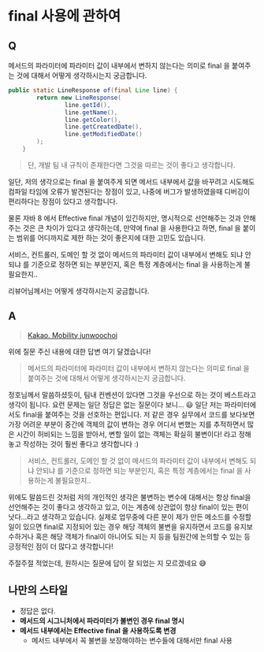 # final 사용에 관하여

## Q

메서드의 파라미터에 파라미터 값이 내부에서 변하지 않는다는 의미로 final 을 붙여주는 것에 대해서 어떻게 생각하시는지 궁금합니다.

```java
public static LineResponse of(final Line line) {
        return new LineResponse(
                line.getId(),
                line.getName(),
                line.getColor(),
                line.getCreatedDate(),
                line.getModifiedDate()
        );
    }
```

> 단, 개발 팀 내 규칙이 존재한다면 그것을 따르는 것이 좋다고 생각합니다.

일단, 저의 생각으로는 final 을 붙여주게 되면 메서드 내부에서 값을 바꾸려고 시도해도 컴파일 타임에 오류가 발견된다는 장점이 있고, 나중에 버그가 발생하였을때 디버깅이 편리하다는 장점이 있다고 생각합니다.

물론 자바 8 에서 Effective final 개념이 있긴하지만, 명시적으로 선언해주는 것과 안해주는 것은 큰 차이가 있다고 생각하는데, 만약에 final 을 사용한다고 하면, final 을 붙이는 범위를 어디까지로 제한 하는 것이 좋은지에 대한 고민도 있습니다.

서비스, 컨트롤러, 도메인 할 것 없이 메서드의 파라미터 값이 내부에서 변해도 되냐 안되냐 를 기준으로 정하면 되는 부분인지, 혹은 특정 계층에서는 final 을 사용하는게 불필요한지..

리뷰어님께서는 어떻게 생각하시는지 궁금합니다.

## A

> [Kakao. Mobility junwoochoi](https://github.com/junwoochoi)

위에 질문 주신 내용에 대한 답변 여기 달겠습니다!

> 메서드의 파라미터에 파라미터 값이 내부에서 변하지 않는다는 의미로 final 을 붙여주는 것에 대해서 어떻게 생각하시는지 궁금합니다.

정호님께서 말씀하셨듯이, 팀내 컨벤션이 있다면 그것을 우선으로 하는 것이 베스트라고 생각이 됩니다. 요런 문제는 일단 정답은 없는 질문이다 보니... 😃
일단 저는 파라미터에서도 final을 붙여주는 것을 선호하는 편입니다.
저 같은 경우 실무에서 코드를 보다보면 가장 어려운 부분이 중간에 객체의 값이 변하는 경우 어디서 변했는 지를 추적하면서 많은 시간이 허비되는 느낌을 받아서, 변할 일이 없는 객체는 확실히 불변이다! 라고 정해놓고 작성하는 것이 훨씬 좋다고 생각합니다 :)

> 서비스, 컨트롤러, 도메인 할 것 없이 메서드의 파라미터 값이 내부에서 변해도 되냐 안되냐 를 기준으로 정하면 되는 부분인지, 혹은 특정 계층에서는 final 을 사용하는게 불필요한지..

위에도 말씀드린 것처럼 저의 개인적인 생각은 불변하는 변수에 대해서는 항상 final을 선언해주는 것이 좋다고 생각하고 있고, 이는 계층에 상관없이 항상 final이 있는 편이 낫다...라고 생각하고 있습니다. 실제로 업무중에 다른 분이 제가 만든 메소드를 수정할 일이 있으면 final로 지정되어 있는 경우 해당 객체의 불변을 유지하면서 코드를 유지보수하거나 혹은 해당 객체가 final이 아니어도 되는 지 등을 팀원간에 논의할 수 있는 등 긍정적인 점이 더 많다고 생각합니다!

주절주절 적었는데, 원하시는 질문에 답이 잘 되었는 지 모르겠네요 😅

## 나만의 스타일

- 정답은 없다.
- __메서드의 시그니처에서 파라미터가 불변인 경우 final 명시__
- __메서드 내부에서는 Effective final 을 사용하도록 변경__
   - 메서드 내부에서 꼭 불변을 보장해야하는 변수들에 대해서만 final 사용
